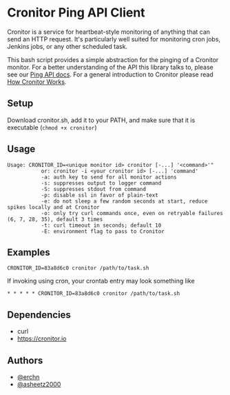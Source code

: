 # Cronitor Ping API Client

Cronitor is a service for heartbeat-style monitoring of anything that can send an HTTP request. It's particularly well suited for monitoring cron jobs, Jenkins jobs, or any other scheduled task.

This bash script provides a simple abstraction for the pinging of a Cronitor monitor. For a better understanding of the API this library talks to, please see our [Ping API docs](https://cronitor.io/docs/ping-api). For a general introduction to Cronitor please read [How Cronitor Works](https://cronitor.io/docs/how-cronitor-works).

## Setup
Download cronitor.sh, add it to your PATH, and make sure that it is executable (`chmod +x cronitor`)

## Usage
```
Usage: CRONITOR_ID=<unique monitor id> cronitor [-...] '<command>'"
           or: cronitor -i <your cronitor id> [-...] 'command'
           -a: auth key to send for all monitor actions
           -s: suppresses output to logger command
           -S: suppresses stdout from command
           -p: disable ssl in favor of plain-text
           -e: do not sleep a few random seconds at start, reduce spikes locally and at Cronitor
           -o: only try curl commands once, even on retryable failures (6, 7, 28, 35), default 3 times
           -t: curl timeout in seconds; default 10
           -E: environment flag to pass to Cronitor
```

## Examples

`CRONITOR_ID=83a8d6c0 cronitor /path/to/task.sh`

If invoking using cron, your crontab entry may look something like

```* * * * * CRONITOR_ID=83a8d6c0 cronitor /path/to/task.sh```


## Dependencies
* curl
* https://cronitor.io

## Authors
* [@erchn](https://github.com/erchn)
* [@asheetz2000](https://github.com/asheetz2000)

